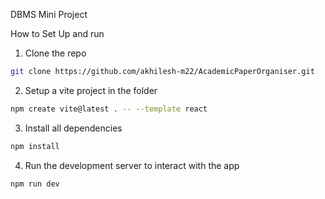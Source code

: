 DBMS Mini Project

How to Set Up and run

1. Clone the repo
```bash
git clone https://github.com/akhilesh-m22/AcademicPaperOrganiser.git
```

2. Setup a vite project in the folder
```bash
npm create vite@latest . -- --template react
```

3. Install all dependencies
```bash
npm install
```

4. Run the development server to interact with the app
```bash
npm run dev
```
